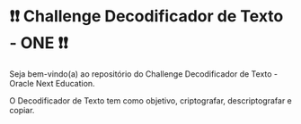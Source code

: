# ❗❗ Challenge Decodificador de Texto - ONE ❗❗

Seja bem-vindo(a) ao repositório do Challenge Decodificador de Texto - Oracle Next Education.

O Decodificador de Texto tem como objetivo, criptografar, descriptografar e copiar. 
